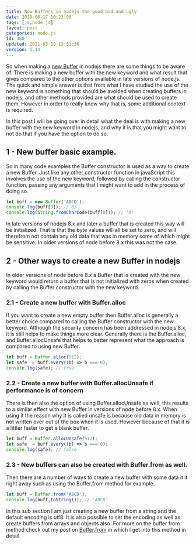 ```yaml
---
title: New Buffers in nodejs the good bad and ugly
date: 2019-06-17 10:23:00
tags: [js,node.js]
layout: post
categories: node.js
id: 480
updated: 2021-03-19 13:51:36
version: 1.14
---
```


So when making a [new Buffer](https://nodejs.org/api/buffer.html#buffer_new_buffer_array) in nodejs there are some things to be aware of. There is making a new buffer with the new keyword and what result that gives compared to the other options available in late versions of node.js. The quick and simple answer is that from what I have studied the use of the new keyword is something that should be avoided when creating buffers in nodejs, and other methods provided are what should be used to create them. However in order to really know why that is, some additional context is required.

In this post I will be going over in detail what the deal is with making a new buffer with the new keyword in nodejs, and why it is that you might want to not do that if you have the option to do so.

<!-- more -->

## 1 - New buffer basic example.

So in many code examples the Buffer constructor is used as a way to create a new Buffer. Just like any other constructor function in javaScript this involves the use of the new keyword, followed by calling the constructor function, passing any arguments that I might want to add in the process of doing so.

```js
let buff = new Buffer('ABCD');
console.log(buff[0]); // 65
console.log(String.fromCharCode(buff[0])); // 'A'
```

In late versions of nodejs 8.x and later a buffer that is created this way will be initialized. That is that the byte values will all be set to zero, and will therefrom not contain any old data that was in memory some of which might be sensitive. In older versions of node before 8.x this was not the case.

## 2 - Other ways to create a new Buffer in nodejs

In older versions of node before 8.x a Buffer that is created with the new keyword would return a buffer that is not initialized with zeros when created by calling the Buffer constructor with the new keyword.

### 2.1 - Create a new buffer with Buffer.alloc

If you want to create a new empty buffer then Buffer.alloc is generally a better choice compared to calling the Buffer constructor with the new keyword. Although the security concern has been addressed in nodejs 8.x, it is still helps to make things more clear. Generally there is the Buffer.alloc, and Buffer.allocUnsafe that helps to better represent what the approach is compared to using new Buffer.

```js
let buff = Buffer.alloc(512);
let safe  = buff.every((b) => b === 0);
console.log(safe); // true
```

### 2.2 - Create a new buffer with Buffer.allocUnsafe if performance is of concern

There is then also the option  of using Buffer.allocUnsafe as well, this results to a similar effect with new Buffer in versions of node before 8.x. When using it the reason why it is called unsafe is because old data in memory is not written over out of the box when it is used. However because of that it is a littler faster to get a blank buffer.

```js
let buff = Buffer.allocUnsafe(512);
let safe  = buff.every((b) => b === 0);
console.log(safe); // false
```

### 2.3 - New buffers can also be created with Buffer.from as well.

Then there are a number of ways to create a new buffer with some data it it right away such as using the Buffer.from method for example.

```js
let buff = Buffer.from('ABCD');
console.log(buff.toString()); // 'ABCD'
```

In this sub section I am just creating a new buffer from a string and the default encoding is utf8. It is also possible to set the encoding as well as create buffers from arrays and objects also. For more on the buffer from method check out my post on [Buffer.from](/2019/07/19/nodejs-buffer-from/) in which I get into this method in detail.